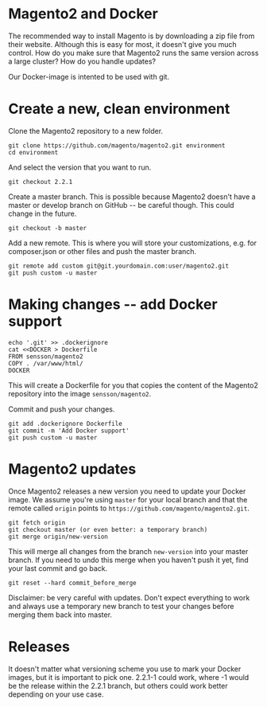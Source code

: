 # Magento2 and Docker

The recommended way to install Magento is by downloading a zip file from
their website. Although this is easy for most, it doesn't give you much
control. How do you make sure that Magento2 runs the same version across
a large cluster? How do you handle updates?

Our Docker-image is intented to be used with git. 

# Create a new, clean environment

Clone the Magento2 repository to a new folder.

```
git clone https://github.com/magento/magento2.git environment
cd environment
```

And select the version that you want to run.

```
git checkout 2.2.1
```

Create a master branch. This is possible because Magento2 doesn't have a
master or develop branch on GitHub -- be careful though. This could change
in the future.

```
git checkout -b master
```

Add a new remote. This is where you will store your customizations, e.g.
for composer.json or other files and push the master branch.

```
git remote add custom git@git.yourdomain.com:user/magento2.git
git push custom -u master
```

# Making changes -- add Docker support

```
echo '.git' >> .dockerignore
cat <<DOCKER > Dockerfile
FROM sensson/magento2
COPY . /var/www/html/
DOCKER
```

This will create a Dockerfile for you that copies the content of the Magento2
repository into the image `sensson/magento2`. 

Commit and push your changes.

```
git add .dockerignore Dockerfile
git commit -m 'Add Docker support'
git push custom -u master
```

# Magento2 updates

Once Magento2 releases a new version you need to update your Docker image. We
assume you're using `master` for your local branch and that the remote called
`origin` points to `https://github.com/magento/magento2.git`.

```
git fetch origin
git checkout master (or even better: a temporary branch)
git merge origin/new-version
```

This will merge all changes from the branch `new-version` into your master
branch. If you need to undo this merge when you haven't push it yet, find
your last commit and go back.

```
git reset --hard commit_before_merge
```

Disclaimer: be very careful with updates. Don't expect everything to work
and always use a temporary new branch to test your changes before merging
them back into master.

# Releases

It doesn't matter what versioning scheme you use to mark your Docker images,
but it is important to pick one. 2.2.1-1 could work, where -1 would be the
release within the 2.2.1 branch, but others could work better depending on
your use case.
